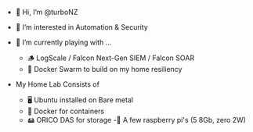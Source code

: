 - 👋 Hi, I’m @turboNZ
- 👀 I’m interested in Automation & Security
- 🌱 I’m currently playing with ... 
    - 🪵 LogScale / Falcon Next-Gen SIEM / Falcon SOAR
    - 🐋 Docker Swarm to build on my home resiliency

- My Home Lab Consists of
    - 🖥️ Ubuntu installed on Bare metal
    - 🐋 Docker for containers
    - 🖴 ORICO DAS for storage
    -🥧 A few raspberry pi's (5 8Gb, zero 2W)


